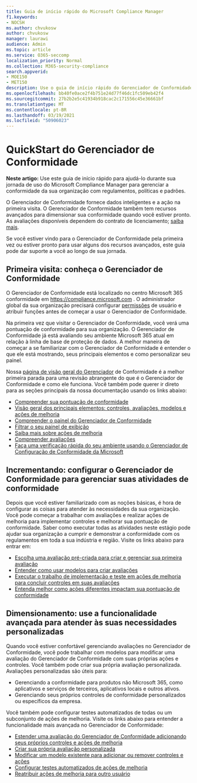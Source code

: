 ```yaml
---
title: Guia de início rápido do Microsoft Compliance Manager
f1.keywords:
- NOCSH
ms.author: chvukosw
author: chvukosw
manager: laurawi
audience: Admin
ms.topic: article
ms.service: O365-seccomp
localization_priority: Normal
ms.collection: M365-security-compliance
search.appverid:
- MOE150
- MET150
description: Use o guia de início rápido do Gerenciador de Conformidade para ajudá-lo durante sua jornada de entendimento, configuração e uso do Gerenciador de Conformidade.
ms.openlocfilehash: bb40fe0ace2f4b751e24d77f46dc1fc509eb42f4
ms.sourcegitcommit: 27b2b2e5c41934b918cac2c171556c45e36661bf
ms.translationtype: MT
ms.contentlocale: pt-BR
ms.lasthandoff: 03/19/2021
ms.locfileid: "50906023"
---
```

# <a name="compliance-manager-quickstart"></a>QuickStart do Gerenciador de Conformidade

**Neste artigo:** Use este guia de início rápido para ajudá-lo durante sua jornada de uso do Microsoft Compliance Manager para gerenciar a conformidade da sua organização com regulamentos, políticas e padrões.

O Gerenciador de Conformidade fornece dados inteligentes e a ação na primeira visita. O Gerenciador de Conformidade também tem recursos avançados para dimensionar sua conformidade quando você estiver pronto. As avaliações disponíveis dependem do contrato de licenciamento; [saiba mais](/office365/servicedescriptions/microsoft-365-service-descriptions/microsoft-365-tenantlevel-services-licensing-guidance/microsoft-365-security-compliance-licensing-guidance).

Se você estiver vindo para o Gerenciador de Conformidade pela primeira vez ou estiver pronto para usar alguns dos recursos avançados, este guia pode dar suporte a você ao longo de sua jornada.

## <a name="first-visit-get-to-know-compliance-manager"></a>Primeira visita: conheça o Gerenciador de Conformidade

O Gerenciador de Conformidade está localizado no centro Microsoft 365 conformidade em https://compliance.microsoft.com . O administrador global da sua organização precisará configurar [permissões](compliance-manager-setup.md#set-user-permissions-and-assign-roles) de usuário e atribuir funções antes de começar a usar o Gerenciador de Conformidade.

Na primeira vez que visitar o Gerenciador de Conformidade, você verá uma pontuação de conformidade para sua organização. O Gerenciador de Conformidade já está avaliando seu ambiente Microsoft 365 atual em relação à linha de base de proteção de dados. A melhor maneira de começar a se familiarizar com o Gerenciador de Conformidade é entender o que ele está mostrando, seus principais elementos e como personalizar seu painel.

Nossa [página de visão geral do Gerenciador](compliance-manager.md) de Conformidade é a melhor primeira parada para uma revisão abrangente do que é o Gerenciador de Conformidade e como ele funciona. Você também pode querer ir direto para as seções principais da nossa documentação usando os links abaixo:

- [Compreender sua pontuação de conformidade](compliance-manager.md#understanding-your-compliance-score)
- [Visão geral dos principais elementos: controles, avaliações, modelos e ações de melhoria](compliance-manager.md#key-elements-controls-assessments-templates-improvement-actions)
- [Compreender o painel do Gerenciador de Conformidade](compliance-manager-setup.md#understand-the-compliance-manager-dashboard)
- [Filtrar o seu painel de exibição](compliance-manager-setup.md#filtering-your-dashboard-view)
- [Saiba mais sobre ações de melhoria](compliance-manager-setup.md#improvement-actions-page)
- [Compreender avaliações](compliance-manager.md#assessments)
- [Faça uma verificação rápida do seu ambiente usando o Gerenciador de Configuração de Conformidade da Microsoft](compliance-manager-mcca.md)

## <a name="ramping-up-configure-compliance-manager-to-manage-your-compliance-activities"></a>Incrementando: configurar o Gerenciador de Conformidade para gerenciar suas atividades de conformidade

Depois que você estiver familiarizado com as noções básicas, é hora de configurar as coisas para atender às necessidades da sua organização. Você pode começar a trabalhar com avaliações e realizar ações de melhoria para implementar controles e melhorar sua pontuação de conformidade. Saber como executar todas as atividades neste estágio pode ajudar sua organização a cumprir e demonstrar a conformidade com os regulamentos em toda a sua indústria e região. Visite os links abaixo para entrar em:

- [Escolha uma avaliação pré-criada para criar e gerenciar sua primeira avaliação](compliance-manager-assessments.md)
- [Entender como usar modelos para criar avaliações](compliance-manager-templates.md)
- [Executar o trabalho de implementação e teste em ações de melhoria para concluir controles em suas avaliações](compliance-manager-improvement-actions.md)
- [Entenda melhor como ações diferentes impactam sua pontuação de conformidade](compliance-score-calculation.md)

## <a name="scaling-up-use-advanced-functionality-to-meet-your-custom-needs"></a>Dimensionamento: use a funcionalidade avançada para atender às suas necessidades personalizadas

Quando você estiver confortável gerenciando avaliações no Gerenciador de Conformidade, você pode trabalhar com modelos para modificar uma avaliação do Gerenciador de Conformidade com suas próprias ações e controles. Você também pode criar sua própria avaliação personalizada. Avaliações personalizadas são úteis para:

- Gerenciando a conformidade para produtos não Microsoft 365, como aplicativos e serviços de terceiros, aplicativos locais e outros ativos.
- Gerenciando seus próprios controles de conformidade personalizados ou específicos da empresa.

Você também pode configurar testes automatizados de todas ou um subconjunto de ações de melhoria. Visite os links abaixo para entender a funcionalidade mais avançada no Gerenciador de Conformidade:

- [Estender uma avaliação do Gerenciador de Conformidade adicionando seus próprios controles e ações de melhoria](compliance-manager-assessments.md#extend-a-pre-built-assessment)
- [Criar sua própria avaliação personalizada](compliance-manager-assessments.md#create-your-own-custom-assessment)
- [Modificar um modelo existente para adicionar ou remover controles e ações](compliance-manager-templates.md#modify-a-template)
- [Configurar testes automatizados de ações de melhoria](compliance-manager-setup.md#set-up-automated-testing)
- [Reatribuir ações de melhoria para outro usuário](compliance-manager-setup.md#reassign-improvement-actions-to-another-user)